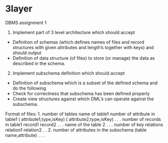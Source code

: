 # 3layer
DBMS assignment 1

1. Implement part of 3 level architecture which should accept
- 	Definition of schemas (which defines names of files and record structures with given attributes
	and length’s together with keys)
	and should output
- 	Definition of data structure (of files) to store (or manage) the data as described in the schema.
2. Implement subschema definition which should accept
- 	Definition of subschema which is a subset of the defined schema
	and do the following
- 	Check for correctness that subschema has been defined properly
- 	Create view structures against which DML’s can operate against the subschema.


Format of files:
1.
number of tables
name of table1
number of attribute in table1
( attribute1,type,isKey)
( attribute2,type,isKey)
.
.
.
number of records in table1
record1
record2
.
.
.
name of the table 2
.
.
.
number of key relations
relation1
relation2
.
.
2.
number of attributes in the subschema
(table name,attribute)
.
.
.